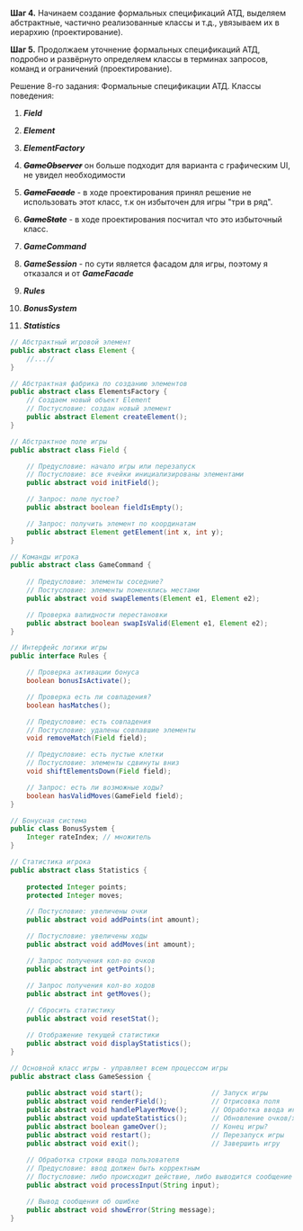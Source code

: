 **Шаг 4.** Начинаем создание формальных спецификаций АТД, выделяем абстрактные, 
частично реализованные классы и т.д., увязываем их в иерархию (проектирование).

**Шаг 5.** Продолжаем уточнение формальных спецификаций АТД, подробно и развёрнуто определяем классы в терминах запросов, 
команд и ограничений (проектирование).

Решение 8-го задания:
Формальные спецификации АТД.
Классы поведения:

1. **_Field_**
2. **_Element_** 
3. **_ElementFactory_**

4. _~~**_GameObserver_**~~_ он больше подходит для варианта с графическим UI, не увидел необходимости
5. ~~**_GameFacade_**~~ - в ходе проектирования принял решение не использовать этот класс, т.к он избыточен для игры "три в ряд".
6. ~~**_GameState_**~~ - в ходе проектирования посчитал что это избыточный класс.
7. **_GameCommand_**

8. **_GameSession_** - по сути является фасадом для игры, поэтому я отказался и от **_GameFacade_**

9. **_Rules_**
10. **_BonusSystem_**
11. **_Statistics_**

```java
// Абстрактный игровой элемент
public abstract class Element { 
    //...//
}

// Абстрактная фабрика по созданию элементов
public abstract class ElementsFactory {
    // Создаем новый объект Element
    // Постусловие: создан новый элемент
    public abstract Element createElement();
}

// Абстрактное поле игры
public abstract class Field {

    // Предусловие: начало игры или перезапуск
    // Постусловие: все ячейки инициализированы элементами
    public abstract void initField();

    // Запрос: поле пустое?
    public abstract boolean fieldIsEmpty();

    // Запрос: получить элемент по координатам
    public abstract Element getElement(int x, int y);
}

// Команды игрока
public abstract class GameCommand {
    
    // Предусловие: элементы соседние?
    // Постусловие: элементы поменялись местами
    public abstract void swapElements(Element e1, Element e2);

    // Проверка валидности перестановки
    public abstract boolean swapIsValid(Element e1, Element e2);
}

// Интерфейс логики игры
public interface Rules {

    // Проверка активации бонуса
    boolean bonusIsActivate();

    // Проверка есть ли совпадения?
    boolean hasMatches();

    // Предусловие: есть совпадения
    // Постусловие: удалены совпавшие элементы
    void removeMatch(Field field);

    // Предусловие: есть пустые клетки
    // Постусловие: элементы сдвинуты вниз
    void shiftElementsDown(Field field);

    // Запрос: есть ли возможные ходы?
    boolean hasValidMoves(GameField field);
}

// Бонусная система
public class BonusSystem { 
    Integer rateIndex; // множитель
}

// Статистика игрока
public abstract class Statistics {
    
    protected Integer points;
    protected Integer moves;

    // Постусловие: увеличены очки
    public abstract void addPoints(int amount);

    // Постусловие: увеличены ходы
    public abstract void addMoves(int amount);

    // Запрос получения кол-во очков
    public abstract int getPoints();

    // Запрос получения кол-во ходов
    public abstract int getMoves();
    
    // Сбросить статистику
    public abstract void resetStat();

    // Отображение текущей статистики
    public abstract void displayStatistics();
}

// Основной класс игры - управляет всем процессом игры
public abstract class GameSession {
    
    public abstract void start();                 // Запуск игры
    public abstract void renderField();           // Отрисовка поля
    public abstract void handlePlayerMove();      // Обработка ввода игрока
    public abstract void updateStatistics();      // Обновление очков/ходов
    public abstract boolean gameOver();           // Конец игры?
    public abstract void restart();               // Перезапуск игры
    public abstract void exit();                  // Завершить игру
    
    // Обработка строки ввода пользователя
    // Предусловие: ввод должен быть корректным
    // Постусловие: либо происходит действие, либо выводится сообщение об ошибке
    public abstract void processInput(String input);

    // Вывод сообщения об ошибке
    public abstract void showError(String message);
}
```
